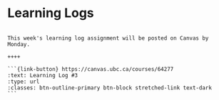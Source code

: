 # Learning Logs

````{panels}

This week's learning log assignment will be posted on Canvas by Monday.

++++ 

```{link-button} https://canvas.ubc.ca/courses/64277
:text: Learning Log #3
:type: url
:classes: btn-outline-primary btn-block stretched-link text-dark
```
````
